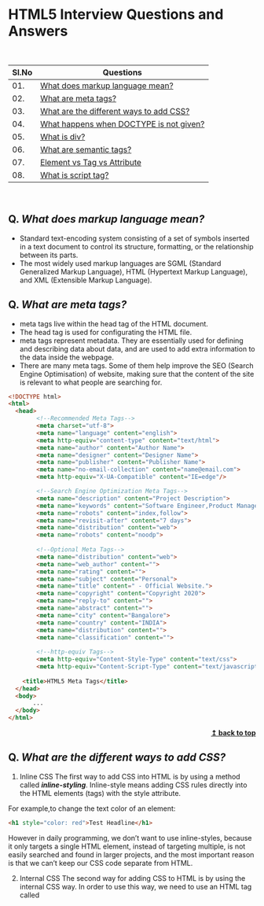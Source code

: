# HTML5 Interview Questions and Answers

<br/>

|Sl.No|  Questions                        |
|----|------------------------------------|
| 01.|[What does markup language mean?](#q-what-does-markup-language-mean)|
| 02.|[What are meta tags?](#q-what-are-meta-tags)|
| 03.|[What are the different ways to add CSS?](#q-what-are-the-different-ways-to-add-css)|
| 04.|[What happens when DOCTYPE is not given?](#q-what-happens-when-doctype-is-not-given)|
| 05.|[What is div?](#q-what-is-div)|
| 06.|[What are semantic tags?](#q-what-are-semantic-tags)|
| 07.|[Element vs Tag vs Attribute](#q-element-vs-tag-vs-attribute)|
| 08.|[What is script tag?](#q-what-is-script-tag)|

<br/>


## Q. ***What does markup language mean?***
- Standard text-encoding system consisting of a set of symbols inserted in a text document to control its structure, formatting, or the relationship between its parts.
- The most widely used markup languages are SGML (Standard Generalized Markup Language), HTML (Hypertext Markup Language), and XML (Extensible Markup Language).

## Q. ***What are meta tags?***
- meta tags live within the head tag of the HTML document.
- The head tag is used for configurating the HTML file.
- meta tags represent metadata. They are essentially used for defining and describing data about data, and are used to add extra information to the data inside the webpage.
- There are many meta tags. Some of them help improve the SEO (Search Engine Optimisation) of website, making sure that the content of the site is relevant to what people are searching for.

```html
<!DOCTYPE html>
<html>
  <head>
        <!--Recommended Meta Tags-->
        <meta charset="utf-8">
        <meta name="language" content="english"> 
        <meta http-equiv="content-type" content="text/html">
        <meta name="author" content="Author Name">
        <meta name="designer" content="Designer Name">
        <meta name="publisher" content="Publisher Name">
        <meta name="no-email-collection" content="name@email.com">
        <meta http-equiv="X-UA-Compatible" content="IE=edge"/>

        <!--Search Engine Optimization Meta Tags-->
        <meta name="description" content="Project Description">
        <meta name="keywords" content="Software Engineer,Product Manager,Project Manager,Data Scientist">
        <meta name="robots" content="index,follow">
        <meta name="revisit-after" content="7 days">
        <meta name="distribution" content="web">
        <meta name="robots" content="noodp">
        
        <!--Optional Meta Tags-->
        <meta name="distribution" content="web">
        <meta name="web_author" content="">
        <meta name="rating" content="">
        <meta name="subject" content="Personal">
        <meta name="title" content=" - Official Website.">
        <meta name="copyright" content="Copyright 2020">
        <meta name="reply-to" content="">
        <meta name="abstract" content="">
        <meta name="city" content="Bangalore">
        <meta name="country" content="INDIA">
        <meta name="distribution" content="">
        <meta name="classification" content="">
        
        <!--http-equiv Tags-->
        <meta http-equiv="Content-Style-Type" content="text/css">
        <meta http-equiv="Content-Script-Type" content="text/javascript">
      
    <title>HTML5 Meta Tags</title>
  </head>
  <body>
       ...
  </body>
</html>
```
<div align="right">
    <b><a href="#">↥ back to top</a></b>
</div>


## Q. ***What are the different ways to add CSS?***
1. Inline CSS
The first way to add CSS into HTML is by using a method called ***inline-styling***. Inline-style means adding CSS rules directly into the HTML elements (tags) with the style attribute.

For example,to change the text color of an element:

```html
<h1 style="color: red">Test Headline</h1>
```
However in daily programming, we don’t want to use inline-styles, because it only targets a single HTML element, instead of targeting multiple, is not easily searched and found in larger projects, and the most important reason is that we can’t keep our CSS code separate from HTML.

2. Internal CSS
The second way for adding CSS to HTML is by using the internal CSS way.
In order to use this way, we need to use an HTML tag called <style> tag (not style attribute) and between the style tags, we can write our CSS selectors & rules:

```html
<style>  
  h1 {  
    color: red;
  }
</style>
<body>  
  <h1>Test Headline</h1>
</body>
```
3. External CSS
Keeping CSS & HTML separated is best practice. In real programming, we need to keep HTML, CSS, and JavaScript in separate files and later import them where necessary. This way improves readability & makes it easier for the maintenance of the code.

To use this way, we need to create separate CSS files with an extension of .css and later link them to HTML.

For example, we can create a CSS file like this one: index.css. Inside index.css, we write our CSS rules:

```html
h1 {  
  color: red;
}
```
Then we can import index.css to HTML with a <link> tag like below:

```html
<head>
   <link rel="stylesheet" type="text/css" href="index.css">
</head>
<body>
 <h1> Test Headline </h1>
</body>
```

## Q. ***What happens when DOCTYPE is not given?***

The web page is rendered in quirks mode. The web browsers engines use quirks mode to support older browsers which does not follow the **W3C specifications**. In quirks mode CSS class and id names are case insensitive. In standards mode they are case sensitive.
<div align="right">
    <b><a href="#">↥ back to top</a></b>
</div>

## Q. ***What is div?***
The HTML division tag, called "div" for short, is a special element that lets us group similar sets of content together on a web page. We can use it as a generic container for associating similar content.

## Q. ***What are semantic tags?***
- Semantic HTML elements are those that clearly describe their meaning in a human- and machine-readable way.
- The semantic elements added in HTML5 are:
  ```html
  <article>
  <aside>
  <details>
  <figcaption>
  <figure>
  <footer>
  <header>
  <main>
  <mark>
  <nav>
  <section>
  <summary>
  <time>
  ```
Elements such as
```html
<header> <nav> <section> <article> <aside> and <footer>
```
 act more or less like 
 ```html
 <div> elements.
```
They group other elements together into page sections. However where a div tag could contain any type of information, it is easy to identify what sort of information would go in a semantic header region.

***Why use semantic elements?***
- It is much easier to read.
- It has greater accessibility. You are not the only one that finds semantic elements easier to understand. Search engines and assistive technologies (like screen readers for users with a sight impairment) are also able to better understand the context and content of your website, meaning a better experience for your users.

## Q. ***Element vs Tag vs Attribute***
An element is a single ‘chunk’ of code comprising of an opening and closing tag.

```html
<code><div>This is a div element</div></code>
```
This is a div element. Not a div tag.

Some elements have only one, self-closing tag:
```html
<code><img /></code>
```

Tags are the bits that make up elements. <div> is a tag. An opening and closing tag makes an element:
```html
<code><div></code>
```
And:
```html
<code></div></code>
```
Attributes
An attribute is a piece of code attached to a tag which supplies additional information:
```html
<code><div <mark>class="some-class"</mark>>This is a div element</div></code>
```
This is an attribute.

## Q. ***What is script tag?***
The ```<script>``` tag is known for embedding the scripts like JavaScript. The ```<script>``` tag comes with its attributes which decide behaviour of the tag. One of the example of ```<script>``` attribute is src attribute which provides the path to the external script files.

```html
<script>  
  //code to be executed  
</script>
```
#### Attributes of ```<script>``` Tag
The ```<script>``` tag has two types of attributes.

- global attributes: A global attribute is a property common to all HTML elements. It can be used on all elements, even if it has no effect on some elements.

- event attributes: When the browser reacts to a specific action by the user, event attributes are triggered. For example Form events, Mouse events, Media events, Window events.

The <script> contains the following global attributes :

- ***async***	```<script async>```: 	The <script> is run asynchronously with the rest of the page when you use script async.
- ***crossorign***	```<script crossorigin ="anonymous|use-credentials">```:	enables error logging for sites that use a separate domain for static media. The value anonymous doesn't really send credentials, whereas the value use-credentials does.
- ***defer***	```<script defer>```:	The script is run after the document has been parsed but before the DOMContentLoaded event has been fired.
- ***src***	```<script src="uri\path to resource">```:	Provides a URL or path for an external script.
- ***type***	```<script type="text\javascript">```:	In this attribute, we specify the type of containing script, which can be textjavascript, texthtml, textplain, applicationjson, applicationpdf, etc.
- ***referrerpolicy***	```<script referrerpolicy="no-referrer">```:	If a script is being retrieved, this attribute tells which referrer to send. It can contain values such as no-referrer, no-referrer-when-downgrade, origin, same-origin, strict-origin, etc.
- ***integrity***	```<script integrity="sha384-oqVuAfXRKap7fdgc">```	This attribute provides a way in which a user agent can verify that a retrieved resource was not manipulated.
- ***nomodule***	```<script nomodule>```:	It specifies that the script is incompatible with browsers which support ES2015 modules.

The ```<script>``` contains the following event attributes :

***Window Events Attributes***- onload, onresize, etc.
***Form Events***- oninput, onchange, etc.
***Keyboard Events***- onkeydown, onkeypress, etc.
***Mouse Events***- onclick, onwheel, etc.
***Media Events***- onabort, onerror, etc.










